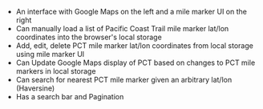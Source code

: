* An interface with Google Maps on the left and a mile marker UI on the right
* Can manually load a list of Pacific Coast Trail mile marker lat/lon coordinates into the browser's local storage
* Add, edit, delete PCT mile marker lat/lon coordinates from local storage using mile marker UI
* Can Update Google Maps display of PCT based on changes to PCT mile markers in local storage
* Can search for nearest PCT mile marker given an arbitrary lat/lon (Haversine)
* Has a search bar and Pagination